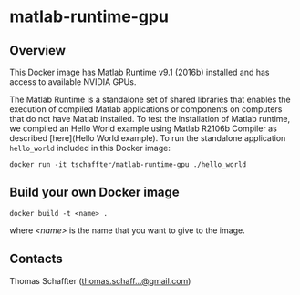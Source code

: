 # matlab-runtime-gpu
## Overview
This Docker image has Matlab Runtime v9.1 (2016b) installed and has access to available NVIDIA GPUs.

The Matlab Runtime is a standalone set of shared libraries that enables the execution of compiled Matlab applications or components on computers that do not have Matlab installed. To test the installation of Matlab runtime, we compiled an Hello World example using Matlab R2106b Compiler as described [here](Hello World example). To run the standalone application `hello_world` included in this Docker image: 

```
docker run -it tschaffter/matlab-runtime-gpu ./hello_world
```

## Build your own Docker image

```
docker build -t <name> .
```
where *&lt;name&gt;* is the name that you want to give to the image.

## Contacts
Thomas Schaffter (thomas.schaff...@gmail.com)
